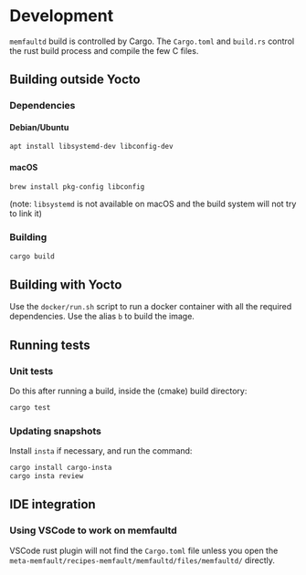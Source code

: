 # Development

`memfaultd` build is controlled by Cargo. The `Cargo.toml` and `build.rs`
control the rust build process and compile the few C files.

## Building outside Yocto

### Dependencies

#### Debian/Ubuntu

```sh
apt install libsystemd-dev libconfig-dev
```

#### macOS

```sh
brew install pkg-config libconfig
```

(note: `libsystemd` is not available on macOS and the build system will not try
to link it)

### Building

```sh
cargo build
```

## Building with Yocto

Use the `docker/run.sh` script to run a docker container with all the required
dependencies. Use the alias `b` to build the image.

## Running tests

### Unit tests

Do this after running a build, inside the (cmake) build directory:

```sh
cargo test
```

### Updating snapshots

Install `insta` if necessary, and run the command:

```bash
cargo install cargo-insta
cargo insta review
```

## IDE integration

### Using VSCode to work on memfaultd

VSCode rust plugin will not find the `Cargo.toml` file unless you open the
`meta-memfault/recipes-memfault/memfaultd/files/memfaultd/` directly.
